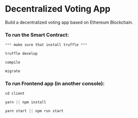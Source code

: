 # Decentralized Voting App
Build a decentralized voting app based on Ethereum Blockchain.


### To run the Smart Contract:
```js
*** make sure that install truffle ***

truffle develop

compile

migrate
```
### To run Frontend app (in another console):
```js
cd client 

yarn || npm install

yarn start || npm run start

```